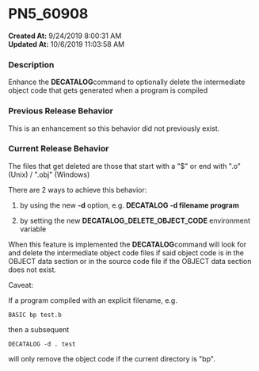 # PN5_60908

**Created At:** 9/24/2019 8:00:31 AM  
**Updated At:** 10/6/2019 11:03:58 AM  


### Description

Enhance the **DECATALOG**command to optionally delete the intermediate object code that gets generated when a program is compiled



### Previous Release Behavior

This is an enhancement so this behavior did not previously exist.



### Current Release Behavior

The files that get deleted are those that start with a "$" or end with ".o" (Unix) / ".obj" (Windows)

There are 2 ways to achieve this behavior:

1) by using the new **-d** option, e.g. **DECATALOG -d filename program**

2) by setting the new **DECATALOG\_DELETE\_OBJECT\_CODE** environment variable

When this feature is implemented the **DECATALOG**command will look for and delete the intermediate object code files if said object code is in the OBJECT data section or in the source code file if the OBJECT data section does not exist.

Caveat:

If a program compiled with an explicit filename, e.g.



```
BASIC bp test.b
```

then a subsequent



```
DECATALOG -d . test
```

will only remove the object code if the current directory is "bp".
